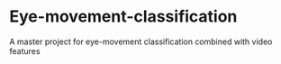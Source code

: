 # Eye-movement-classification
A master project for eye-movement classification combined with video features
